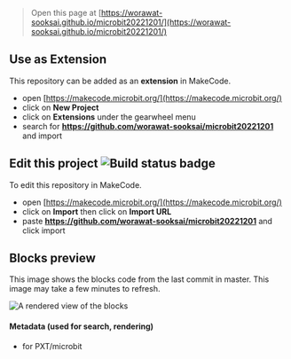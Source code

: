 
<!-- note 1: download serial monitor example tera term for read button and acceleration <br>
<a href="https://osdn.net/projects/ttssh2/downloads/74780/teraterm-4.106.exe/" target="blank">
https://osdn.net/projects/ttssh2/downloads/74780/teraterm-4.106.exe/ </a>
<br>
โน๊ต 1 : ดาวโหลดและติดตั้ง โปรแกรมสำหรับอ่านค่า จากสาย usb <br>
<a href="https://osdn.net/projects/ttssh2/downloads/74780/teraterm-4.106.exe/" target="blank">
  https://osdn.net/projects/ttssh2/downloads/74780/teraterm-4.106.exe/ </a> -->

> Open this page at [https://worawat-sooksai.github.io/microbit20221201/](https://worawat-sooksai.github.io/microbit20221201/)

## Use as Extension

This repository can be added as an **extension** in MakeCode.

* open [https://makecode.microbit.org/](https://makecode.microbit.org/)
* click on **New Project**
* click on **Extensions** under the gearwheel menu
* search for **https://github.com/worawat-sooksai/microbit20221201** and import

## Edit this project ![Build status badge](https://github.com/worawat-sooksai/microbit20221201/workflows/MakeCode/badge.svg)

To edit this repository in MakeCode.

* open [https://makecode.microbit.org/](https://makecode.microbit.org/)
* click on **Import** then click on **Import URL**
* paste **https://github.com/worawat-sooksai/microbit20221201** and click import

## Blocks preview

This image shows the blocks code from the last commit in master.
This image may take a few minutes to refresh.

![A rendered view of the blocks](https://github.com/worawat-sooksai/microbit20221201/raw/master/.github/makecode/blocks.png)

#### Metadata (used for search, rendering)

* for PXT/microbit
<script src="https://makecode.com/gh-pages-embed.js"></script><script>makeCodeRender("{{ site.makecode.home_url }}", "{{ site.github.owner_name }}/{{ site.github.repository_name }}");</script>


